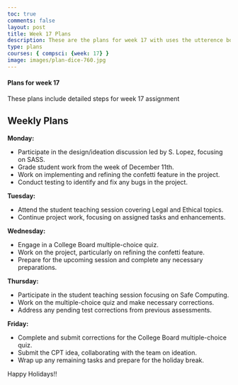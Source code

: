 ```yaml
---
toc: true
comments: false
layout: post
title: Week 17 Plans
description: These are the plans for week 17 with uses the utterence bot
type: plans
courses: { compsci: {week: 17} }
image: images/plan-dice-760.jpg
---
```



#### Plans for week 17
These plans include detailed steps for week 17 assignment

## Weekly Plans

**Monday:**
- Participate in the design/ideation discussion led by S. Lopez, focusing on SASS.
- Grade student work from the week of December 11th.
- Work on implementing and refining the confetti feature in the project.
- Conduct testing to identify and fix any bugs in the project.

**Tuesday:**
- Attend the student teaching session covering Legal and Ethical topics.
- Continue project work, focusing on assigned tasks and enhancements.

**Wednesday:**
- Engage in a College Board multiple-choice quiz.
- Work on the project, particularly on refining the confetti feature.
- Prepare for the upcoming session and complete any necessary preparations.

**Thursday:**
- Participate in the student teaching session focusing on Safe Computing.
- Work on the multiple-choice quiz and make necessary corrections.
- Address any pending test corrections from previous assessments.

**Friday:**
- Complete and submit corrections for the College Board multiple-choice quiz.
- Submit the CPT idea, collaborating with the team on ideation.
- Wrap up any remaining tasks and prepare for the holiday break.

Happy Holidays!!
